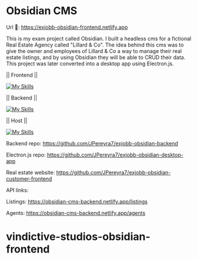 # Obsidian CMS

Url 🔗: https://exjobb-obsidian-frontend.netlify.app

This is my exam project called Obsidian. I built a headless cms for a fictional Real Estate Agency called "Lillard & Co". The idea behind this cms was to give the owner and employees of Lillard & Co a way to manage their real estate listings, and by using Obsidian they will be able to CRUD their data. This project was later converted into a desktop app using Electron.js.


|| Frontend ||

[![My Skills](https://skillicons.dev/icons?i=react,ts,tailwindcss,electron,jest,vscode)](https://skillicons.dev)

|| Backend ||

[![My Skills](https://skillicons.dev/icons?i=js,nodejs,express,supabase)](https://skillicons.dev)

|| Host ||

[![My Skills](https://skillicons.dev/icons?i=netlify)](https://skillicons.dev)


Backend repo: https://github.com/JPereyra7/exjobb-obsidian-backend

Electron.js repo: https://github.com/JPereyra7/exjobb-obsidian-desktop-app

Real estate website: https://github.com/JPereyra7/exjobb-obsidian-customer-frontend

API links:

Listings: https://obsidian-cms-backend.netlify.app/listings

Agents: https://obsidian-cms-backend.netlify.app/agents
# vindictive-studios-obsidian-frontend
